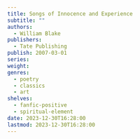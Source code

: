 ```yaml
---
title: Songs of Innocence and Experience
subtitle: ""
authors:
  - William Blake
publishers:
  - Tate Publishing
publish: 2007-03-01
series: 
weight: 
genres:
  - poetry
  - classics
  - art
shelves:
  - fanfic-positive
  - spiritual-element
date: 2023-12-30T16:28:00
lastmod: 2023-12-30T16:28:00
---
```

